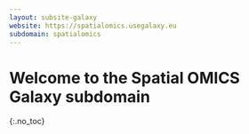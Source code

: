 ```yaml
---
layout: subsite-galaxy
website: https://spatialomics.usegalaxy.eu
subdomain: spatialomics
---
```


# Welcome to the Spatial OMICS Galaxy subdomain
{:.no_toc}
